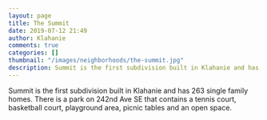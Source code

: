 ```yaml
---
layout: page
title: The Summit
date: 2019-07-12 21:49
author: Klahanie
comments: true
categories: []
thumbnail: "/images/neighborhoods/the-summit.jpg"
description: Summit is the first subdivision built in Klahanie and has 263 single family homes. There is a park on 242nd Ave SE that contains a tennis court, basketball court, playground area, picnic tables and an open space.
---
```

Summit is the first subdivision built in Klahanie and has 263 single family homes. There is a park on 242nd Ave SE that contains a tennis court, basketball court, playground area, picnic tables and an open space.

<object type="image/svg+xml" data="{{site.url}}/images/neighborhoods/the-summit.svg" class="img-fluid"/>
